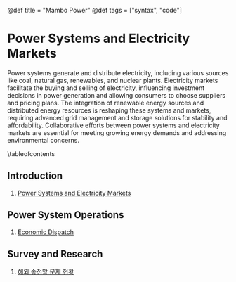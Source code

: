 @def title = "Mambo Power"
@def tags = ["syntax", "code"]

# Power Systems and Electricity Markets

Power systems generate and distribute electricity, including various sources like coal, natural gas, renewables, and nuclear plants. Electricity markets facilitate the buying and selling of electricity, influencing investment decisions in power generation and allowing consumers to choose suppliers and pricing plans. The integration of renewable energy sources and distributed energy resources is reshaping these systems and markets, requiring advanced grid management and storage solutions for stability and affordability. Collaborative efforts between power systems and electricity markets are essential for meeting growing energy demands and addressing environmental concerns.

\tableofcontents <!-- you can use \toc as well -->

## Introduction
1. [Power Systems and Electricity Markets](/power/introduction)

## Power System Operations
1. [Economic Dispatch](/power/economic_dispatch)

## Survey and Research
1. [해외 송전망 문제 현황](/power/global_transmission_issue)

